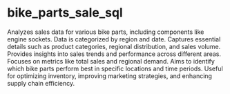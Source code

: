 # bike_parts_sale_sql

Analyzes sales data for various bike parts, including components like engine sockets.
Data is categorized by region and date.
Captures essential details such as product categories, regional distribution, and sales volume.
Provides insights into sales trends and performance across different areas.
Focuses on metrics like total sales and regional demand.
Aims to identify which bike parts perform best in specific locations and time periods.
Useful for optimizing inventory, improving marketing strategies, and enhancing supply chain efficiency.
